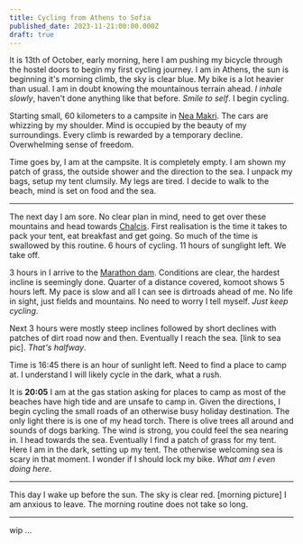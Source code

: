 ```yaml
---
title: Cycling from Athens to Sofia
published_date: 2023-11-21:00:00.000Z
draft: true
---
```


It is 13th of October, early morning, here I am pushing my bicycle through the hostel doors to begin my first cycling journey.
I am in Athens, the sun is beginning it's morning climb, the sky is clear blue. My bike is a lot heavier than usual. I am in doubt knowing the mountainous terrain ahead.
*I inhale slowly*, haven't done anything like that before. *Smile to self*. I begin cycling. 

Starting small, 60 kilometers to a campsite in [Nea Makri](https://en.wikipedia.org/wiki/Nea_Makri).
The cars are whizzing by my shoulder. Mind is occupied by the beauty of my surroundings. Every climb is rewarded by a temporary decline. Overwhelming sense of freedom.

Time goes by, I am at the campsite. It is completely empty.
I am shown my patch of grass, the outside shower and the direction to the sea. I unpack my bags, setup my tent clumsily. 
My legs are tired. I decide to walk to the beach, mind is set on food and the sea.

---

The next day I am sore. No clear plan in mind, need to get over these mountains and head towards [Chalcis](https://en.wikipedia.org/wiki/Chalcis).
First realisation is the time it takes to pack your tent, eat breakfast and get going. So much of the time is swallowed by this routine. 6 hours of cycling. 11 hours of sunglight left.
We take off.

3 hours in I arrive to the [Marathon dam](https://en.wikipedia.org/wiki/Marathon_Dam). Conditions are clear, the hardest incline is seemingly done.
Quarter of a distance covered, komoot shows 5 hours left. My pace is slow and all I can see is dirtroads ahead of me. No life in sight, just fields and mountains.
No need to worry I tell myself. *Just keep cycling*.

Next 3 hours were mostly steep inclines followed by short declines with patches of dirt road now and then.
Eventually I reach the sea. [link to sea pic]. *That's halfway*. 

Time is 16:45 there is an hour of sunlight left. Need to find a place to camp at.
I understand I will likely cycle in the dark, what a rush.

It is <b>20:05</b> I am at the gas station asking for places to camp as most of the beaches have high tide and are unsafe to camp in.
Given the directions, I begin cycling the small roads of an otherwise busy holiday destination. The only light there is is one of my head torch.
There is olive trees all around and sounds of dogs barking. The wind is strong, you could feel the sea nearing in. I head towards the sea.
Eventually I find a patch of grass for my tent. Here I am in the dark, setting up my tent.
The otherwise welcoming sea is scary in that moment. I wonder if I should lock my bike. *What am I even doing here*.

---

This day I wake up before the sun. The sky is clear red. [morning picture]
I am anxious to leave. The morning routine does not take so long.

---
wip ...



